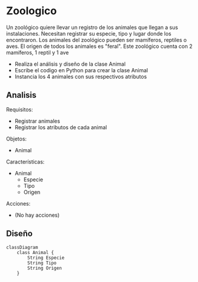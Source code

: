 # Zoologico

Un zoológico quiere llevar un registro de los animales que llegan a sus instalaciones.
Necesitan registrar su especie, tipo y lugar donde los encontraron.
Los animales del zoológico pueden ser mamíferos, reptiles o aves.
El origen de todos los animales es "feral".
Este zoológico cuenta con 2 mamíferos, 1 reptil y 1 ave

- Realiza el análisis y diseño de la clase Animal
- Escribe el codigo en Python para crear la clase Animal
- Instancia los 4 animales con sus respectivos atributos

## Analisis

Requisitos:

- Registrar animales
- Registrar los atributos de cada animal

Objetos:

- Animal

Características:

- Animal
  - Especie
  - Tipo
  - Origen

Acciones:

- (No hay acciones)

## Diseño

```mermaid
classDiagram
    class Animal {
        String Especie
        String Tipo
        String Origen
    }
```
